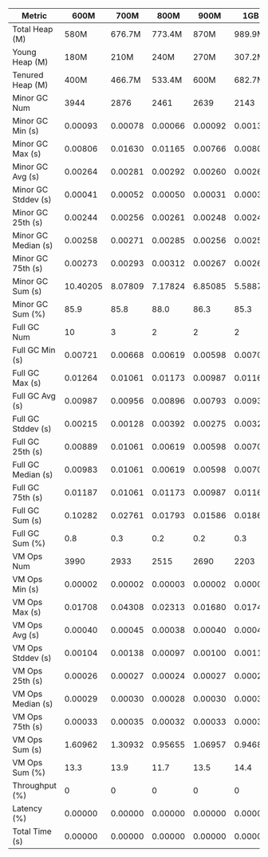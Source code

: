 | Metric | 600M | 700M | 800M | 900M | 1GB | 2GB | 4GB | 8GB |
|------|----|----|----|----|---|---|---|---|
| Total Heap (M) | 580M | 676.7M | 773.4M | 870M | 989.9M | 1979.8M | 3959.5M | 7918.9M |
| Young Heap (M) | 180M | 210M | 240M | 270M | 307.2M | 614.4M | 1228.8M | 2457.6M |
| Tenured Heap (M) | 400M | 466.7M | 533.4M | 600M | 682.7M | 1365.4M | 2730.7M | 5461.4M |
| Minor GC Num | 3944 | 2876 | 2461 | 2639 | 2143 | 1192 | 596 | 287 |
| Minor GC Min (s) | 0.00093 | 0.00078 | 0.00066 | 0.00092 | 0.00138 | 0.00151 | 0.00190 | 0.00219 |
| Minor GC Max (s) | 0.00806 | 0.01630 | 0.01165 | 0.00766 | 0.00806 | 0.00856 | 0.00831 | 0.00813 |
| Minor GC Avg (s) | 0.00264 | 0.00281 | 0.00292 | 0.00260 | 0.00261 | 0.00267 | 0.00278 | 0.00300 |
| Minor GC Stddev (s) | 0.00041 | 0.00052 | 0.00050 | 0.00031 | 0.00034 | 0.00033 | 0.00038 | 0.00052 |
| Minor GC 25th (s) | 0.00244 | 0.00256 | 0.00261 | 0.00248 | 0.00247 | 0.00252 | 0.00261 | 0.00276 |
| Minor GC Median (s) | 0.00258 | 0.00271 | 0.00285 | 0.00256 | 0.00257 | 0.00263 | 0.00273 | 0.00293 |
| Minor GC 75th (s) | 0.00273 | 0.00293 | 0.00312 | 0.00267 | 0.00269 | 0.00278 | 0.00289 | 0.00311 |
| Minor GC Sum (s) | 10.40205 | 8.07809 | 7.17824 | 6.85085 | 5.58874 | 3.18345 | 1.65704 | 0.86006 |
| Minor GC Sum (%) | 85.9 | 85.8 | 88.0 | 86.3 | 85.3 | 85.6 | 84.6 | 84.0 |
| Full GC Num | 10 | 3 | 2 | 2 | 2 | 2 | 2 | 2 |
| Full GC Min (s) | 0.00721 | 0.00668 | 0.00619 | 0.00598 | 0.00706 | 0.00653 | 0.00614 | 0.00660 |
| Full GC Max (s) | 0.01264 | 0.01061 | 0.01173 | 0.00987 | 0.01161 | 0.01131 | 0.01070 | 0.01131 |
| Full GC Avg (s) | 0.00987 | 0.00956 | 0.00896 | 0.00793 | 0.00933 | 0.00892 | 0.00842 | 0.00896 |
| Full GC Stddev (s) | 0.00215 | 0.00128 | 0.00392 | 0.00275 | 0.00321 | 0.00338 | 0.00322 | 0.00333 |
| Full GC 25th (s) | 0.00889 | 0.01061 | 0.00619 | 0.00598 | 0.00706 | 0.00653 | 0.00614 | 0.00660 |
| Full GC Median (s) | 0.00983 | 0.01061 | 0.00619 | 0.00598 | 0.00706 | 0.00653 | 0.00614 | 0.00660 |
| Full GC 75th (s) | 0.01187 | 0.01061 | 0.01173 | 0.00987 | 0.01161 | 0.01131 | 0.01070 | 0.01131 |
| Full GC Sum (s) | 0.10282 | 0.02761 | 0.01793 | 0.01586 | 0.01867 | 0.01784 | 0.01684 | 0.01791 |
| Full GC Sum (%) | 0.8 | 0.3 | 0.2 | 0.2 | 0.3 | 0.5 | 0.9 | 1.7 |
| VM Ops Num | 3990 | 2933 | 2515 | 2690 | 2203 | 1244 | 665 | 366 |
| VM Ops Min (s) | 0.00002 | 0.00002 | 0.00003 | 0.00002 | 0.00002 | 0.00002 | 0.00002 | 0.00002 |
| VM Ops Max (s) | 0.01708 | 0.04308 | 0.02313 | 0.01680 | 0.01748 | 0.01745 | 0.01720 | 0.01206 |
| VM Ops Avg (s) | 0.00040 | 0.00045 | 0.00038 | 0.00040 | 0.00043 | 0.00042 | 0.00043 | 0.00040 |
| VM Ops Stddev (s) | 0.00104 | 0.00138 | 0.00097 | 0.00100 | 0.00116 | 0.00109 | 0.00111 | 0.00084 |
| VM Ops 25th (s) | 0.00026 | 0.00027 | 0.00024 | 0.00027 | 0.00027 | 0.00026 | 0.00028 | 0.00027 |
| VM Ops Median (s) | 0.00029 | 0.00030 | 0.00028 | 0.00030 | 0.00030 | 0.00030 | 0.00031 | 0.00031 |
| VM Ops 75th (s) | 0.00033 | 0.00035 | 0.00032 | 0.00033 | 0.00034 | 0.00034 | 0.00035 | 0.00037 |
| VM Ops Sum (s) | 1.60962 | 1.30932 | 0.95655 | 1.06957 | 0.94680 | 0.51931 | 0.28391 | 0.14617 |
| VM Ops Sum (%) | 13.3 | 13.9 | 11.7 | 13.5 | 14.4 | 14.0 | 14.5 | 14.3 |
| Throughput (%) | 0 | 0 | 0 | 0 | 0 | 0 | 0 | 0 |
| Latency (%) | 0.00000 | 0.00000 | 0.00000 | 0.00000 | 0.00000 | 0.00000 | 0.00000 | 0.00000 |
| Total Time (s) | 0.00000 | 0.00000 | 0.00000 | 0.00000 | 0.00000 | 0.00000 | 0.00000 | 0.00000 |
